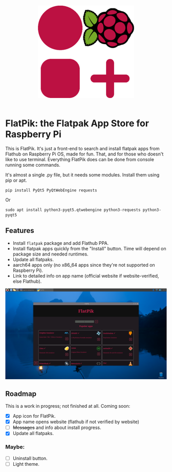 <p align="center"><img src="img/FlatPik.png" style="width: 300px; margin-bottom:20px"></p>

# FlatPik: the Flatpak App Store for Raspberry Pi

This is FlatPik. It's just a front-end to search and install flatpak apps from Flathub on Raspberry Pi OS, made for fun. That, and for those who doesn't like to use terminal. Everything FlatPik does can be done from console running some commands.

It's almost a single .py file, but it needs some modules. Install them using pip or apt. 

```shell
pip install PyQt5 PyQtWebEngine requests
```

Or

```shell
sudo apt install python3-pyqt5.qtwebengine python3-requests python3-pyqt5
```

## Features

* Install `flatpak` package and add Flathub PPA.
* Install flatpak apps quickly from the "Install" button. Time will depend on package size and needed runtimes.
* Update all flatpaks.
* aarch64 apps only (no x86_64 apps since they're not supported on Raspberry Pi).
* Link to detailed info on app name (official website if website-verified, else Flathub).

![Captura de FlatPik](img/popular-apps.png)

## Roadmap

This is a work in progress; not finished at all. Coming soon:

* [x] App icon for FlatPik.
* [X] App name opens website (flathub if not verified by website)
* [ ] ~~Messages~~ and info about install progress.
* [x] Update all flatpaks.
### Maybe: 
* [ ] Uninstall button.
* [ ] Light theme.
